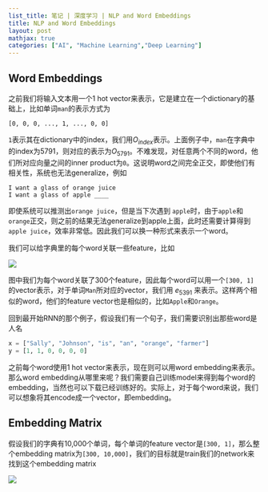 ```yaml
---
list_title: 笔记 | 深度学习 | NLP and Word Embeddings
title: NLP and Word Embeddings
layout: post
mathjax: true
categories: ["AI", "Machine Learning","Deep Learning"]
---
```


## Word Embeddings

之前我们将输入文本用一个1 hot vector来表示，它是建立在一个dictionary的基础上，比如单词`man`的表示方式为

```
[0, 0, 0, ..., 1, ..., 0, 0]
```
`1`表示其在dictionary中的index，我们用$O_{index}$表示。上面例子中，`man`在字典中的index为5791，则对应的表示为${O_{5791}}$。不难发现，对任意两个不同的word，他们所对应向量之间的inner product为`0`。这说明word之间完全正交，即使他们有相关性，系统也无法generalize，例如

```
I want a glass of orange juice
I want a glass of apple ____
```
即使系统可以推测出`orange juice`，但是当下次遇到 `apple`时，由于`apple`和`orange`正交，则之前的结果无法generalize到apple上面，此时还需要计算得到 `apple juice`，效率非常低。因此我们可以换一种形式来表示一个word。

我们可以给字典里的每个word关联一些feature，比如

<img class="md-img-center" src="{{site.baseurl}}/assets/images/2018/06/dl-nlp-w2-1.png">

图中我们为每个word关联了300个feature，因此每个word可以用一个`[300, 1]`的vector表示，对于单词`Man`所对应的vector，我们用 $e_{5391}$ 来表示。这样两个相似的word，他们的feature vector也是相似的，比如`Apple`和`Orange`。

回到最开始RNN的那个例子，假设我们有一个句子，我们需要识别出那些word是人名

```python
x = ["Sally", "Johnson", "is", "an", "orange", "farmer"]
y = [1, 1, 0, 0, 0, 0]
```
之前每个word使用1 hot vector来表示，现在则可以用word embedding来表示。那么word embedding从哪里来呢？我们需要自己训练model来得到每个word的embedding，当然也可以下载已经训练好的。实际上，对于每个word来说，我们可以想象将其encode成一个vector，即embedding。

## Embedding Matrix

假设我们的字典有10,000个单词，每个单词的feature vector是`[300, 1]`，那么整个embedding matrix为`[300, 10,000]`，我们的目标就是train我们的network来找到这个embedding matrix

<img class="md-img-center" src="{{site.baseurl}}/assets/images/2018/06/dl-nlp-w2-2.png">

